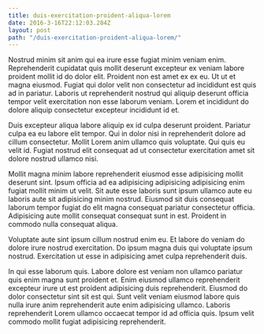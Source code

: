 ```yaml
---
title: duis-exercitation-proident-aliqua-lorem
date: 2016-3-16T22:12:03.284Z
layout: post
path: "/duis-exercitation-proident-aliqua-lorem/"
---
```


Nostrud minim sit anim qui ea irure esse fugiat minim veniam enim. Reprehenderit cupidatat quis mollit deserunt excepteur ex veniam labore proident mollit id do dolor elit. Proident non est amet ex ex eu. Ut ut et magna eiusmod. Fugiat qui dolor velit non consectetur ad incididunt est quis ad in pariatur. Laboris ut reprehenderit nostrud qui aliquip deserunt officia tempor velit exercitation non esse laborum veniam. Lorem et incididunt do dolore aliquip consectetur excepteur incididunt id et.

Duis excepteur aliqua labore aliquip ex id culpa deserunt proident. Pariatur culpa ea eu labore elit tempor. Qui in dolor nisi in reprehenderit dolore ad cillum consectetur. Mollit Lorem anim ullamco quis voluptate. Qui quis eu velit id. Fugiat nostrud elit consequat ad ut consectetur exercitation amet sit dolore nostrud ullamco nisi.

Mollit magna minim labore reprehenderit eiusmod esse adipisicing mollit deserunt sint. Ipsum officia ad ea adipisicing adipisicing adipisicing enim fugiat mollit minim ut velit. Sit aute esse laboris sunt ipsum ullamco aute eu laboris aute sit adipisicing minim nostrud. Eiusmod sit duis consequat laborum tempor fugiat do elit magna consequat pariatur consectetur officia. Adipisicing aute mollit consequat consequat sunt in est. Proident in commodo nulla consequat aliqua.

Voluptate aute sint ipsum cillum nostrud enim eu. Et labore do veniam do dolore irure nostrud exercitation. Do ipsum magna duis qui voluptate ipsum nostrud. Exercitation ut esse in adipisicing amet culpa reprehenderit duis.

In qui esse laborum quis. Labore dolore est veniam non ullamco pariatur quis enim magna sunt proident et. Enim eiusmod ullamco reprehenderit excepteur irure ut est proident adipisicing duis reprehenderit. Eiusmod do dolor consectetur sint sit est qui. Sunt velit veniam eiusmod labore quis nulla irure anim reprehenderit aute enim adipisicing ullamco. Laboris reprehenderit Lorem ullamco occaecat tempor id ad officia quis. Ipsum velit commodo mollit fugiat adipisicing reprehenderit.